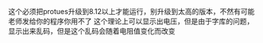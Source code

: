 这个必须把protues升级到8.12以上才能运行，别升级到太高的版本，不然有可能老师发给你的程序你用不了
这个理论上可以显示出电压，但是由于字库的问题，显示出来乱码，但是这个乱码会随着电阻值变化而改变
